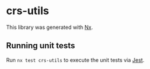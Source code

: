 # crs-utils

This library was generated with [Nx](https://nx.dev).

## Running unit tests

Run `nx test crs-utils` to execute the unit tests via [Jest](https://jestjs.io).
